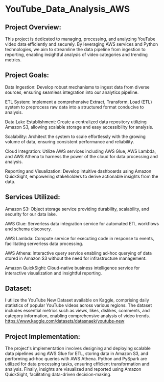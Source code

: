 # YouTube_Data_Analysis_AWS

## Project Overview:
This project is dedicated to managing, processing, and analyzing YouTube video data efficiently and securely. By leveraging AWS services and Python technologies, we aim to streamline the data pipeline from ingestion to reporting, enabling insightful analysis of video categories and trending metrics.

## Project Goals:
Data Ingestion: Develop robust mechanisms to ingest data from diverse sources, ensuring seamless integration into our analytics pipeline.

ETL System: Implement a comprehensive Extract, Transform, Load (ETL) system to preprocess raw data into a structured format conducive to analysis.

Data Lake Establishment: Create a centralized data repository utilizing Amazon S3, allowing scalable storage and easy accessibility for analysis.

Scalability: Architect the system to scale effortlessly with the growing volume of data, ensuring consistent performance and reliability.

Cloud Integration: Utilize AWS services including AWS Glue, AWS Lambda, and AWS Athena to harness the power of the cloud for data processing and analysis.

Reporting and Visualization: Develop intuitive dashboards using Amazon QuickSight, empowering stakeholders to derive actionable insights from the data.

## Services Utilized:
Amazon S3: Object storage service providing durability, scalability, and security for our data lake.

AWS Glue: Serverless data integration service for automated ETL workflows and schema discovery.

AWS Lambda: Compute service for executing code in response to events, facilitating serverless data processing.

AWS Athena: Interactive query service enabling ad-hoc querying of data stored in Amazon S3 without the need for infrastructure management.

Amazon QuickSight: Cloud-native business intelligence service for interactive visualization and insightful reporting.

## Dataset:
I utilize the YouTube New Dataset available on Kaggle, comprising daily statistics of popular YouTube videos across various regions. The dataset includes essential metrics such as views, likes, dislikes, comments, and category information, enabling comprehensive analysis of video trends.
https://www.kaggle.com/datasets/datasnaek/youtube-new

## Project Implementation:
The project's implementation involves designing and deploying scalable data pipelines using AWS Glue for ETL, storing data in Amazon S3, and performing ad-hoc queries with AWS Athena. Python and PySpark are utilized for data processing tasks, ensuring efficient transformation and analysis. Finally, insights are visualized and reported using Amazon QuickSight, facilitating data-driven decision-making.

